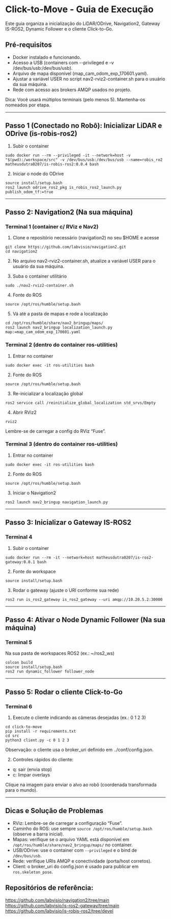 # Click-to-Move - Guia de Execução

Este guia organiza a inicialização do LiDAR/ODrive, Navigation2, Gateway IS-ROS2, Dynamic Follower e o cliente Click-to-Go.

## Pré-requisitos
- Docker instalado e funcionando.
- Acesso a USB (containers com --privileged e -v /dev/bus/usb:/dev/bus/usb).
- Arquivo de mapa disponível (map_cam_odom_exp_170601.yaml).
- Ajustar a variável USER no script nav2-rviz2-container.sh para o usuário da sua máquina.
- Rede com acesso aos brokers AMQP usados no projeto.

Dica: Você usará múltiplos terminais (pelo menos 5). Mantenha-os nomeados por etapa.

---

## Passo 1 (Conectado no Robô): Inicializar LiDAR e ODrive (is-robis-ros2)
1) Subir o container
```
sudo docker run --rm --privileged -it --network=host -v "$(pwd):/workspace/src" -v /dev/bus/usb:/dev/bus/usb --name=robis_ro2 matheusdutra0207/is-robis-ros2:0.0.4 bash
```

2) Iniciar o node do ODrive
```
source install/setup.bash
ros2 launch odrive_ros2_pkg is_robis_ros2_launch.py publish_odom_tf:=true
```

---

## Passo 2: Navigation2 (Na sua máquina)

### Terminal 1 (container c/ RViz e Nav2)
1) Clone o repositório necessário (navigation2) no seu $HOME e acesse
```
git clone https://github.com/labvisio/navigation2.git
cd navigation2
```

2) No arquivo nav2-rviz2-container.sh, atualize a variável USER para o usuário da sua máquina.

3) Suba o container utilitário
```
sudo ./nav2-rviz2-container.sh
```

4) Fonte do ROS
```
source /opt/ros/humble/setup.bash
```

5) Vá até a pasta de mapas e rode a localização
```
cd /opt/ros/humble/share/nav2_bringup/maps/
ros2 launch nav2_bringup localization_launch.py map:=map_cam_odom_exp_170601.yaml
```

### Terminal 2 (dentro do container ros-utilities)
1) Entrar no container
```
sudo docker exec -it ros-utilities bash
```

2) Fonte do ROS
```
source /opt/ros/humble/setup.bash
```

3) Re-inicializar a localização global
```
ros2 service call /reinitialize_global_localization std_srvs/Empty
```

4) Abrir RViz2
```
rviz2
```
Lembre-se de carregar a config do RViz “Fuse”.

### Terminal 3 (dentro do container ros-utilities)
1) Entrar no container
```
sudo docker exec -it ros-utilities bash
```

2) Fonte do ROS
```
source /opt/ros/humble/setup.bash
```

3) Iniciar o Navigation2
```
ros2 launch nav2_bringup navigation_launch.py
```

---

## Passo 3: Inicializar o Gateway IS-ROS2
### Terminal 4
1) Subir o container
```
sudo docker run --rm -it --network=host matheusdutra0207/is-ros2-gateway:0.0.1 bash
```

2) Fonte do workspace
```
source install/setup.bash
```

3) Rodar o gateway (ajuste o URI conforme sua rede)
```
ros2 run is_ros2_gateway is_ros2_gateway --uri amqp://10.20.5.2:30000
```

---

## Passo 4: Ativar o Node Dynamic Follower (Na sua máquina)
### Terminal 5
Na sua pasta de workspaces ROS2 (ex.: ~/ros2_ws)
```
colcon build
source install/setup.bash
ros2 run dynamic_follower follower_node
```

---

## Passo 5: Rodar o cliente Click-to-Go
### Terminal 6
1) Execute o cliente indicando as câmeras desejadas (ex.: 0 1 2 3)
```
cd click-to-move
pip install -r requirements.txt
cd src
python3 client.py -c 0 1 2 3
```
Observação: o cliente usa o broker_uri definido em ../conf/config.json.

2) Controles rápidos do cliente:
- q: sair (envia stop)
- c: limpar overlays

Clique na imagem para enviar o alvo ao robô (coordenada transformada para o mundo).

---

## Dicas e Solução de Problemas
- RViz: Lembre-se de carregar a configuração “Fuse”.
- Caminho do ROS: use sempre `source /opt/ros/humble/setup.bash` (observe a barra inicial).
- Mapas: verifique se o arquivo YAML está disponível em `/opt/ros/humble/share/nav2_bringup/maps/` no container.
- USB/ODrive: use o container com `--privileged` e o bind de `/dev/bus/usb`.
- Rede: verifique URIs AMQP e conectividade (porta/host corretos).
- Client: o broker_uri do config.json é usado para publicar em `ros.skeleton_pose`.

## Repositórios de referência:
https://github.com/labvisio/navigation2/tree/main
https://github.com/labvisio/is-ros2-gateway/tree/main
https://github.com/labvisio/is-robis-ros2/tree/devel
